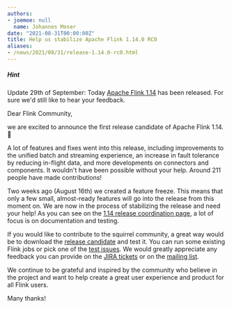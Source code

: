 ```yaml
---
authors:
- joemoe: null
  name: Johannes Moser
date: "2021-08-31T00:00:00Z"
title: Help us stabilize Apache Flink 1.14.0 RC0
aliases:
- /news/2021/08/31/release-1.14.0-rc0.html
---
```


<div class="note">
  <h5>Hint</h5>
  <p>
    Update 29th of September: Today 
    <a href="https://flink.apache.org/news/2021/09/29/release-1.14.0.html">Apache Flink 1.14</a>
    has been released. For sure we'd still like to hear your feedback.
  </p>
</div>

Dear Flink Community,

we are excited to announce the first release candidate of Apache Flink 1.14. 🎉

A lot of features and fixes went into this release, including improvements to the 
unified batch and streaming experience, an increase in fault tolerance by reducing 
in-flight data, and more developments on connectors and components. 
It wouldn't have been possible without your help. 
Around 211 people have made contributions!

Two weeks ago (August 16th) we created a feature freeze. This means that only a 
few small, almost-ready features will go into the release from this moment on.
We are now in the process of stabilizing the release and need your help! As you can
see on the [1.14 release coordination page](https://cwiki.apache.org/confluence/display/FLINK/1.14+Release), 
a lot of focus is on documentation and testing.

If you would like to contribute to the squirrel community, a great way would be to
download the [release candidate](https://dist.apache.org/repos/dist/dev/flink/flink-1.14.0-rc0/)
and test it. You can run some existing Flink jobs or pick one of the 
[test issues](https://issues.apache.org/jira/secure/RapidBoard.jspa?rapidView=468&quickFilter=2115).
We would greatly appreciate any feedback you can provide on the 
[JIRA tickets](https://issues.apache.org/jira/projects/FLINK/summary) or on 
the [mailing list](https://flink.apache.org/gettinghelp.html#user-mailing-list).

We continue to be grateful and inspired by the community who believe in the project and want to help create a great user experience and product for all Flink users.

Many thanks!